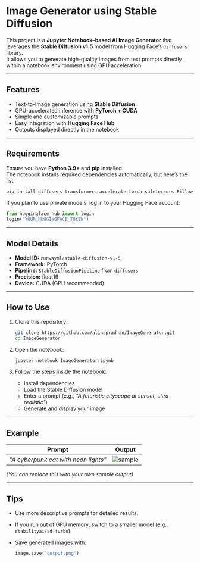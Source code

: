 
#  Image Generator using Stable Diffusion

This project is a **Jupyter Notebook–based AI Image Generator** that leverages the **Stable Diffusion v1.5** model from Hugging Face’s `diffusers` library.  
It allows you to generate high-quality images from text prompts directly within a notebook environment using GPU acceleration.

---
 
##  Features

- Text-to-Image generation using **Stable Diffusion**
- GPU-accelerated inference with **PyTorch + CUDA**
- Simple and customizable prompts
- Easy integration with **Hugging Face Hub**
- Outputs displayed directly in the notebook

---

##  Requirements

Ensure you have **Python 3.9+** and **pip** installed.  
The notebook installs required dependencies automatically, but here’s the list:

```bash
pip install diffusers transformers accelerate torch safetensors Pillow
````

If you plan to use private models, log in to your Hugging Face account:

```python
from huggingface_hub import login
login("YOUR_HUGGINGFACE_TOKEN")
```

---

##  Model Details

* **Model ID:** `runwayml/stable-diffusion-v1-5`
* **Framework:** PyTorch
* **Pipeline:** `StableDiffusionPipeline` from `diffusers`
* **Precision:** float16
* **Device:** CUDA (GPU recommended)

---

##  How to Use

1. Clone this repository:

   ```bash
   git clone https://github.com/alinapradhan/ImageGenerator.git
   cd ImageGenerator
   ```

2. Open the notebook:

   ```bash
   jupyter notebook ImageGenerator.ipynb
   ```

3. Follow the steps inside the notebook:

   * Install dependencies
   * Load the Stable Diffusion model
   * Enter a prompt (e.g., *"A futuristic cityscape at sunset, ultra-realistic"*)
   * Generate and display your image

---

##  Example

| Prompt                               | Output                              |
| ------------------------------------ | ----------------------------------- |
| *"A cyberpunk cat with neon lights"* | ![sample](assets/sample_output.png) |

*(You can replace this with your own sample output)*

---

##  Tips

* Use more descriptive prompts for detailed results.
* If you run out of GPU memory, switch to a smaller model (e.g., `stabilityai/sd-turbo`).
* Save generated images with:

  ```python
  image.save("output.png")
  ```

